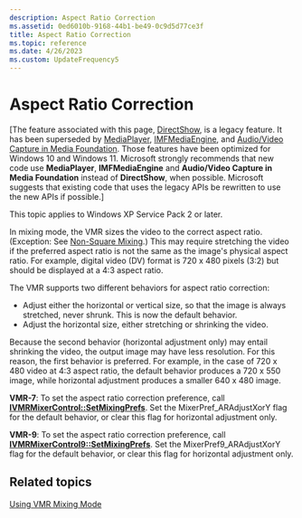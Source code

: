 ```yaml
---
description: Aspect Ratio Correction
ms.assetid: 0ed6010b-9168-44b1-be49-0c9d5d77ce3f
title: Aspect Ratio Correction
ms.topic: reference
ms.date: 4/26/2023
ms.custom: UpdateFrequency5
---
```


# Aspect Ratio Correction

\[The feature associated with this page, [DirectShow](/windows/win32/directshow/directshow), is a legacy feature. It has been superseded by [MediaPlayer](/uwp/api/Windows.Media.Playback.MediaPlayer), [IMFMediaEngine](/windows/win32/api/mfmediaengine/nn-mfmediaengine-imfmediaengine), and [Audio/Video Capture in Media Foundation](/windows/win32/medfound/audio-video-capture-in-media-foundation). Those features have been optimized for Windows 10 and Windows 11. Microsoft strongly recommends that new code use **MediaPlayer**, **IMFMediaEngine** and **Audio/Video Capture in Media Foundation** instead of **DirectShow**, when possible. Microsoft suggests that existing code that uses the legacy APIs be rewritten to use the new APIs if possible.\]

This topic applies to Windows XP Service Pack 2 or later.

In mixing mode, the VMR sizes the video to the correct aspect ratio. (Exception: See [Non-Square Mixing](non-square-mixing.md).) This may require stretching the video if the preferred aspect ratio is not the same as the image's physical aspect ratio. For example, digital video (DV) format is 720 x 480 pixels (3:2) but should be displayed at a 4:3 aspect ratio.

The VMR supports two different behaviors for aspect ratio correction:

-   Adjust either the horizontal or vertical size, so that the image is always stretched, never shrunk. This is now the default behavior.
-   Adjust the horizontal size, either stretching or shrinking the video.

Because the second behavior (horizontal adjustment only) may entail shrinking the video, the output image may have less resolution. For this reason, the first behavior is preferred. For example, in the case of 720 x 480 video at 4:3 aspect ratio, the default behavior produces a 720 x 550 image, while horizontal adjustment produces a smaller 640 x 480 image.

**VMR-7**: To set the aspect ratio correction preference, call [**IVMRMixerControl::SetMixingPrefs**](/windows/desktop/api/Strmif/nf-strmif-ivmrmixercontrol-setoutputrect). Set the MixerPref\_ARAdjustXorY flag for the default behavior, or clear this flag for horizontal adjustment only.

**VMR-9**: To set the aspect ratio correction preference, call [**IVMRMixerControl9::SetMixingPrefs**](/previous-versions/windows/desktop/api/Vmr9/nf-vmr9-ivmrmixercontrol9-setmixingprefs). Set the MixerPref9\_ARAdjustXorY flag for the default behavior, or clear this flag for horizontal adjustment only.

## Related topics

<dl> <dt>

[Using VMR Mixing Mode](using-vmr-mixing-mode.md)
</dt> </dl>

 

 



